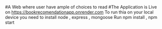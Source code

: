 #A Web where user have ample of choices to read 
#The Application is Live on https://bookrecomendationapp.onrender.com
To run thia on your local device you need to install node , express , mongoose 
Run npm install ,
npm start
